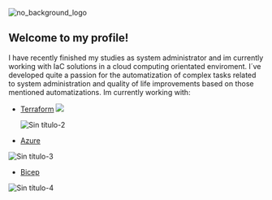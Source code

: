 
![no_background_logo](https://github.com/Just-C0d3/Just-C0d3/assets/128706169/c3db2bd8-4326-4076-b9c4-f6386b6dd61b)

## Welcome to my profile!
 I have recently finished my studies as system administrator and im currently working with IaC solutions in a cloud computing orientated enviroment. I´ve developed 
 quite a passion for the automatization of complex tasks related to system administration and quality of life improvements based on those mentioned automatizations. 
 Im currently working with: 

- [Terraform](https://github.com/Just-C0d3/Proyecto_IaC/tree/Terraform+yml)
<a href="https://dev.to/imluka/the-only-markdown-cheatsheet-you-will-ever-need-ccg"><img src="https://img.shields.io/badge/dev.to-0A0A0A?style=for-the-badge&logo=Terraform&logoColor=white" /></a>
  
  ![Sin título-2](https://github.com/Just-C0d3/Just-C0d3/assets/128706169/aee1c176-03b9-4748-9fed-e7ad2224f691)

  
- [Azure](https://github.com/Just-C0d3/Proyecto_IaC/tree/IIS-pipeline)

 ![Sin título-3](https://github.com/Just-C0d3/Just-C0d3/assets/128706169/7939549e-9190-4fe1-b37b-28aa48184a6e)


- [Bicep](https://github.com/Just-C0d3/Bicep)

 ![Sin título-4](https://github.com/Just-C0d3/Just-C0d3/assets/128706169/c1bf403a-7780-4db2-9f31-d45e6338905f)


